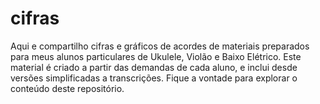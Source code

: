 # cifras
Aqui e compartilho cifras e gráficos de acordes de materiais preparados para meus alunos particulares de Ukulele, Violão e Baixo Elétrico. Este material é criado a partir das demandas de cada aluno, e inclui desde versões simplificadas a transcrições. Fique a vontade para explorar o conteúdo deste repositório. 
